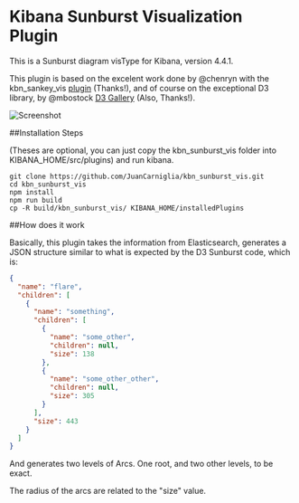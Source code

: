 # Kibana Sunburst Visualization Plugin

This is a Sunburst diagram visType for Kibana, version 4.4.1.

This plugin is based on the excelent work done by @chenryn with the
kbn_sankey_vis [plugin](https://github.com/chenryn/kbn_sankey_vis) (Thanks!), and of course on the exceptional D3 library,
by @mbostock [D3 Gallery](https://github.com/mbostock/d3/wiki/Gallery) (Also, Thanks!).

![Screenshot](kbn_sunburst_vis.png)

##Installation Steps

(Theses are optional, you can just copy the kbn_sunburst_vis folder into
KIBANA_HOME/src/plugins) and run kibana.

```
git clone https://github.com/JuanCarniglia/kbn_sunburst_vis.git 
cd kbn_sunburst_vis
npm install
npm run build
cp -R build/kbn_sunburst_vis/ KIBANA_HOME/installedPlugins
```

##How does it work

Basically, this plugin takes the information from Elasticsearch, generates a JSON structure similar to
what is expected by the D3 Sunburst code, which is:

```json
{
  "name": "flare",
  "children": [
    {
      "name": "something",
      "children": [
        {
          "name": "some_other",
          "children": null,
          "size": 138
        },
        {
          "name": "some_other_other",
          "children": null,
          "size": 305
        }
      ],
      "size": 443
    }
  ]
}
```
And generates two levels of Arcs. One root, and two other levels, to be exact.

The radius of the arcs are related to the "size" value.
